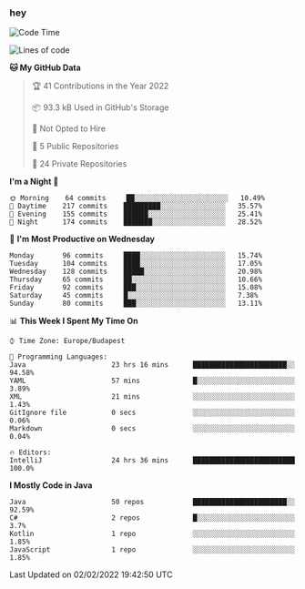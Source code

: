 ### hey

<!--START_SECTION:waka-->
![Code Time](http://img.shields.io/badge/Code%20Time-513%20hrs%2013%20mins-blue)

![Lines of code](https://img.shields.io/badge/From%20Hello%20World%20I%27ve%20Written-440%20Thousand%20lines%20of%20code-blue)

**🐱 My GitHub Data** 

> 🏆 41 Contributions in the Year 2022
 > 
> 📦 93.3 kB Used in GitHub's Storage 
 > 
> 🚫 Not Opted to Hire
 > 
> 📜 5 Public Repositories 
 > 
> 🔑 24 Private Repositories  
 > 
**I'm a Night 🦉** 

```text
🌞 Morning    64 commits     ██░░░░░░░░░░░░░░░░░░░░░░░   10.49% 
🌆 Daytime    217 commits    █████████░░░░░░░░░░░░░░░░   35.57% 
🌃 Evening    155 commits    ██████░░░░░░░░░░░░░░░░░░░   25.41% 
🌙 Night      174 commits    ███████░░░░░░░░░░░░░░░░░░   28.52%

```
📅 **I'm Most Productive on Wednesday** 

```text
Monday       96 commits     ████░░░░░░░░░░░░░░░░░░░░░   15.74% 
Tuesday      104 commits    ████░░░░░░░░░░░░░░░░░░░░░   17.05% 
Wednesday    128 commits    █████░░░░░░░░░░░░░░░░░░░░   20.98% 
Thursday     65 commits     ██░░░░░░░░░░░░░░░░░░░░░░░   10.66% 
Friday       92 commits     ███░░░░░░░░░░░░░░░░░░░░░░   15.08% 
Saturday     45 commits     █░░░░░░░░░░░░░░░░░░░░░░░░   7.38% 
Sunday       80 commits     ███░░░░░░░░░░░░░░░░░░░░░░   13.11%

```


📊 **This Week I Spent My Time On** 

```text
⌚︎ Time Zone: Europe/Budapest

💬 Programming Languages: 
Java                     23 hrs 16 mins      ███████████████████████░░   94.58% 
YAML                     57 mins             █░░░░░░░░░░░░░░░░░░░░░░░░   3.89% 
XML                      21 mins             ░░░░░░░░░░░░░░░░░░░░░░░░░   1.43% 
GitIgnore file           0 secs              ░░░░░░░░░░░░░░░░░░░░░░░░░   0.06% 
Markdown                 0 secs              ░░░░░░░░░░░░░░░░░░░░░░░░░   0.04%

🔥 Editors: 
IntelliJ                 24 hrs 36 mins      █████████████████████████   100.0%

```

**I Mostly Code in Java** 

```text
Java                     50 repos            ███████████████████████░░   92.59% 
C#                       2 repos             █░░░░░░░░░░░░░░░░░░░░░░░░   3.7% 
Kotlin                   1 repo              ░░░░░░░░░░░░░░░░░░░░░░░░░   1.85% 
JavaScript               1 repo              ░░░░░░░░░░░░░░░░░░░░░░░░░   1.85%

```



 Last Updated on 02/02/2022 19:42:50 UTC
<!--END_SECTION:waka-->
